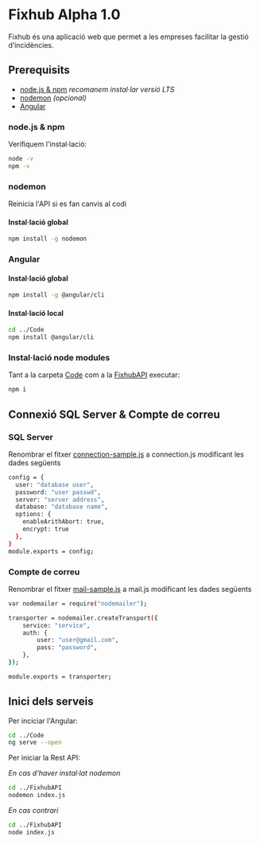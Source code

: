 # Fixhub Alpha 1.0
Fixhub és una aplicació web que permet a les empreses facilitar la gestió d’incidències.
## Prerequisits
   * [node.js & npm](https://nodejs.org/en/download/) *recomanem instal·lar versió LTS*
   * [nodemon](https://nodemon.io/) *(opcional)*
   * [Angular](https://angular.io/guide/setup-local)
### node.js & npm
Verifiquem l'instal·lació:
```bash
node -v
npm -v
```
### nodemon
Reinicia l'API si es fan canvis al codi
#### Instal·lació global
```bash
npm install -g nodemon
```
### Angular
#### Instal·lació global
```bash
npm install -g @angular/cli
```
#### Instal·lació local
```bash
cd ../Code
npm install @angular/cli
```
### Instal·lació node modules
Tant a la carpeta [Code](/Code) com a la [FixhubAPI](/FixhubAPI) executar:
```bash
npm i
```
## Connexió SQL Server & Compte de correu
### SQL Server
Renombrar el fitxer [connection-sample.js](/FixhubAPI/src/connection-sample.js) a connection.js modificant les dades següents
```bash
config = {
  user: "database user",
  password: "user passwd",
  server: "server address",
  database: "database name",
  options: {
    enableArithAbort: true,
    encrypt: true 
  },
}
module.exports = config;
```
### Compte de correu
Renombrar el fitxer [mail-sample.js](/FixhubAPI/src/mail-sample.js) a mail.js modificant les dades següents
```bash
var nodemailer = require("nodemailer");

transporter = nodemailer.createTransport({
    service: "service",
    auth: {
        user: "user@gmail.com",
        pass: "password",
    },
});

module.exports = transporter;
```
## Inici dels serveis
Per inciciar l'Angular:
```bash
cd ../Code
ng serve --open
```
Per iniciar la Rest API:

*En cas d'haver instal·lat nodemon*
```bash
cd ../FixhubAPI
nodemon index.js
```
*En cas contrari*
```bash
cd ../FixhubAPI
node index.js
```
